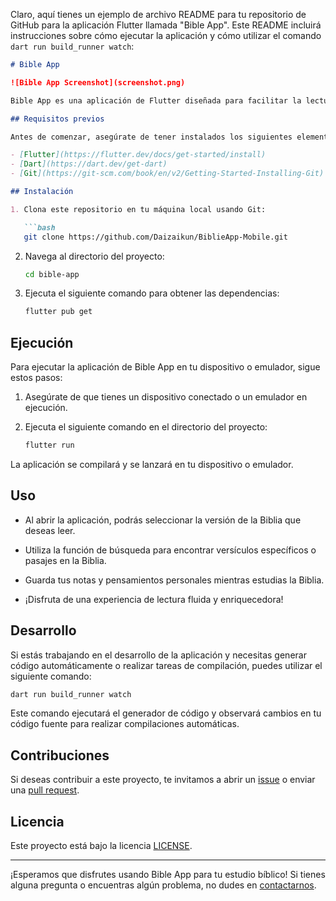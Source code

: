 Claro, aquí tienes un ejemplo de archivo README para tu repositorio de GitHub para la aplicación Flutter llamada "Bible App". Este README incluirá instrucciones sobre cómo ejecutar la aplicación y cómo utilizar el comando `dart run build_runner watch`:

```markdown
# Bible App

![Bible App Screenshot](screenshot.png)

Bible App es una aplicación de Flutter diseñada para facilitar la lectura y estudio de la Biblia. Ofrece una interfaz intuitiva y agradable que permite leer la Biblia, buscar en ella y guardar notas para tu estudio personal. 

## Requisitos previos

Antes de comenzar, asegúrate de tener instalados los siguientes elementos:

- [Flutter](https://flutter.dev/docs/get-started/install)
- [Dart](https://dart.dev/get-dart)
- [Git](https://git-scm.com/book/en/v2/Getting-Started-Installing-Git)

## Instalación

1. Clona este repositorio en tu máquina local usando Git:

   ```bash
   git clone https://github.com/Daizaikun/BiblieApp-Mobile.git
   ```

2. Navega al directorio del proyecto:

   ```bash
   cd bible-app
   ```

3. Ejecuta el siguiente comando para obtener las dependencias:

   ```bash
   flutter pub get
   ```

## Ejecución

Para ejecutar la aplicación de Bible App en tu dispositivo o emulador, sigue estos pasos:

1. Asegúrate de que tienes un dispositivo conectado o un emulador en ejecución.

2. Ejecuta el siguiente comando en el directorio del proyecto:

   ```bash
   flutter run
   ```

La aplicación se compilará y se lanzará en tu dispositivo o emulador.

## Uso

- Al abrir la aplicación, podrás seleccionar la versión de la Biblia que deseas leer.

- Utiliza la función de búsqueda para encontrar versículos específicos o pasajes en la Biblia.

- Guarda tus notas y pensamientos personales mientras estudias la Biblia.

- ¡Disfruta de una experiencia de lectura fluida y enriquecedora!

## Desarrollo

Si estás trabajando en el desarrollo de la aplicación y necesitas generar código automáticamente o realizar tareas de compilación, puedes utilizar el siguiente comando:

```bash
dart run build_runner watch
```

Este comando ejecutará el generador de código y observará cambios en tu código fuente para realizar compilaciones automáticas.

## Contribuciones

Si deseas contribuir a este proyecto, te invitamos a abrir un [issue](https://github.com/Daizaikun/BiblieApp-Mobile/issues) o enviar una [pull request](https://github.com/Daizaikun/BiblieApp-Mobile/pulls).

## Licencia

Este proyecto está bajo la licencia [LICENSE](LICENSE).

---

¡Esperamos que disfrutes usando Bible App para tu estudio bíblico! Si tienes alguna pregunta o encuentras algún problema, no dudes en [contactarnos](mailto:laiglesias.min@gmail.com).
```
